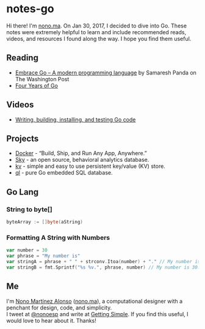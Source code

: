 # notes-go

Hi there! I'm [nono.ma](http://nono.ma). On Jan 30, 2017, I decided to dive into Go. These notes were extremely helpful to learn and include recommended reads, videos, and resources I found along the way. I hope you find them useful.

## Reading

* [Embrace Go – A modern programming language](https://developer.washingtonpost.com/pb/blog/post/2016/04/06/embrace-go/) by Samaresh Panda on The Washington Post
* [Four Years of Go](https://blog.golang.org/4years)

## Videos

* [Writing, building, installing, and testing Go code](https://www.youtube.com/watch?v=XCsL89YtqCs)

## Projects

* [Docker](https://www.docker.com/) - “Build, Ship, and Run Any App, Anywhere.”
* [Sky](https://github.com/Shopify/sky) - an open source, behavioral analytics database.
* [kv](https://github.com/cznic/kv) - simple and easy to use persistent key/value (KV) store.
* [ql](https://github.com/cznic/ql) - pure Go embedded SQL database.

## Go Lang

### String to byte[]

```go
byteArray := []byte(aString)
```
### Formatting A String with Numbers

```go
var number = 30
var phrase = "My number is"
var stringA = phrase + " " + strconv.Itoa(number) + "." // My number is 30.
var stringB = fmt.Sprintf("%s %v.", phrase, number) // My number is 30.
```

## Me

I'm [Nono Martínez Alonso](http://nono.ma) ([nono.ma](http://nono.ma)), a computational designer with a penchant for design, code, and simplicity.  
I tweet at [@nonoesp](http://www.twitter.com/nonoesp) and write at [Getting Simple](http://gettingsimple.com/). If you find this useful, I would love to hear about it. Thanks!
